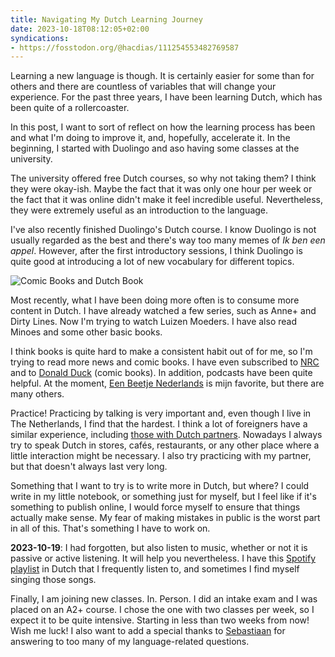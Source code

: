 ```yaml
---
title: Navigating My Dutch Learning Journey
date: 2023-10-18T08:12:05+02:00
syndications:
- https://fosstodon.org/@hacdias/111254553482769587
---
```


Learning a new language is though. It is certainly easier for some than for others and there are countless of variables that will change your experience. For the past three years, I have been learning Dutch, which has been quite of a rollercoaster.

<!--more-->

In this post, I want to sort of reflect on how the learning process has been and what I'm doing to improve it, and, hopefully, accelerate it. In the beginning, I started with Duolingo and aso having some classes at the university.

The university offered free Dutch courses, so why not taking them? I think they were okay-ish. Maybe the fact that it was only one hour per week or the fact that it was online didn't make it feel incredible useful. Nevertheless, they were extremely useful as an introduction to the language.

I've also recently finished Duolingo's Dutch course. I know Duolingo is not usually regarded as the best and there's way too many memes of *Ik ben een appel*. However, after the first introductory sessions, I think Duolingo is quite good at introducing a lot of new vocabulary for different topics.

![Comic Books and Dutch Book](cdn:/2023-10-dutch-books?class=fw)

Most recently, what I have been doing more often is to consume more content in Dutch. I have already watched a few series, such as Anne+ and Dirty Lines. Now I'm trying to watch Luizen Moeders. I have also read Minoes and some other basic books.

I think books is quite hard to make a consistent habit out of for me, so I'm trying to read more news and comic books. I have even subscribed to [NRC](https://www.nrc.nl/) and to [Donald Duck](https://donaldduck.nl/) (comic books). In addition, podcasts have been quite helpful. At the moment, [Een Beetje Nederlands](https://www.eenbeetjenederlands.nl/) is mijn favorite, but there are many others.

Practice! Practicing by talking is very important and, even though I live in The Netherlands, I find that the hardest. I think a lot of foreigners have a similar experience, including [those with Dutch partners](https://www.dutchnews.nl/2023/04/theyll-just-throw-in-wvttkje-i-find-it-really-funny/). Nowadays I always try to speak Dutch in stores, cafés, restaurants, or any other place where a little interaction might be necessary. I also try practicing with my partner, but that doesn't always last very long.

Something that I want to try is to write more in Dutch, but where? I could write in my little notebook, or something just for myself, but I feel like if it's something to publish online, I would force myself to ensure that things actually make sense. My fear of making mistakes in public is the worst part in all of this. That's something I have to work on.

<div class='box'>
  
**2023-10-19**: I had forgotten, but also listen to music, whether or not it is passive or active listening. It will help you nevertheless. I have this [Spotify playlist](https://open.spotify.com/playlist/7zkrS7OaA5BVS1dvVwL1Ri?si=d6c5ff7aae2f43fd) in Dutch that I frequently listen to, and sometimes I find myself singing those songs.

</div>

Finally, I am joining new classes. In. Person. I did an intake exam and I was placed on an A2+ course. I chose the one with two classes per week, so I expect it to be quite intensive. Starting in less than two weeks from now! Wish me luck! I also want to add a special thanks to [Sebastiaan](https://seblog.nl/) for answering to too many of my language-related questions.
